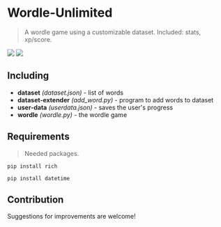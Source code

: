 # Wordle-Unlimited
> A wordle game using a customizable dataset. Included: stats, xp/score.

![](https://cdn.discordapp.com/attachments/810456487729168415/1170094453902549182/image.png?ex=6557ca61&is=65455561&hm=594ab85adcb2060897b2e6a3070af9420471d521d603894d00c6bd9d958dffa2&)
![](https://cdn.discordapp.com/attachments/810456487729168415/1170092888709931230/image.png?ex=6557c8eb&is=654553eb&hm=ee0b29897f1dd92f43c164efbf2eded4b7e04d280121aa19c6ba620c64ce48aa&)

## Including
- **dataset**  *(dataset.json)* -  list of words
- **dataset-extender**  *(add_word.py)*  -  program to add words to dataset
- **user-data**  *(userdata.json)*  -  saves the user's progress
- **wordle**  *(wordle.py)*  -  the wordle game
## Requirements
> Needed packages.

```
pip install rich
```
```
pip install datetime 
```
## Contribution
Suggestions for improvements are welcome!
